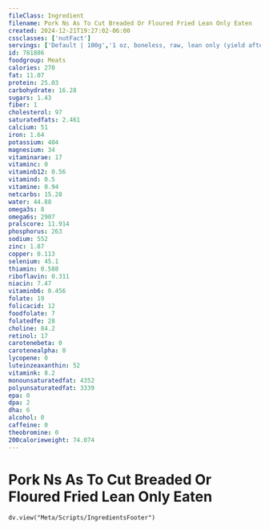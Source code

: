 ```yaml
---
fileClass: Ingredient
filename: Pork Ns As To Cut Breaded Or Floured Fried Lean Only Eaten
created: 2024-12-21T19:27:02-06:00
cssclasses: ['nutFact']
servings: ['Default | 100g','1 oz, boneless, raw, lean only (yield after cooking) | 24','1 oz, boneless, cooked, lean only | 28','1 oz, with bone, raw, lean only (yield after cooking, bone removed) | 16','1 oz, with bone, cooked, lean only (yield after bone removed) | 23','1 oz, boneless, raw (yield after cooking, fat removed) | 21','1 oz, boneless, cooked (yield after fat removed) | 30','1 oz, with bone, raw (yield after cooking, bone and fat removed) | 15','1 oz, with bone, cooked (yield after bone and fat removed) | 19','1 cubic inch, boneless, cooked, fat removed | 17']
id: 781886
foodgroup: Meats
calories: 270
fat: 11.07
protein: 25.03
carbohydrate: 16.28
sugars: 1.43
fiber: 1
cholesterol: 97
saturatedfats: 2.461
calcium: 51
iron: 1.64
potassium: 404
magnesium: 34
vitaminarae: 17
vitaminc: 0
vitaminb12: 0.56
vitamind: 0.5
vitamine: 0.94
netcarbs: 15.28
water: 44.88
omega3s: 8
omega6s: 2907
pralscore: 11.914
phosphorus: 263
sodium: 552
zinc: 1.87
copper: 0.113
selenium: 45.1
thiamin: 0.588
riboflavin: 0.311
niacin: 7.47
vitaminb6: 0.456
folate: 19
folicacid: 12
foodfolate: 7
folatedfe: 28
choline: 84.2
retinol: 17
carotenebeta: 0
carotenealpha: 0
lycopene: 0
luteinzeaxanthin: 52
vitamink: 8.2
monounsaturatedfat: 4352
polyunsaturatedfat: 3339
epa: 0
dpa: 2
dha: 6
alcohol: 0
caffeine: 0
theobromine: 0
200calorieweight: 74.074
---
```


# Pork Ns As To Cut Breaded Or Floured Fried Lean Only Eaten

```dataviewjs
dv.view("Meta/Scripts/IngredientsFooter")
```